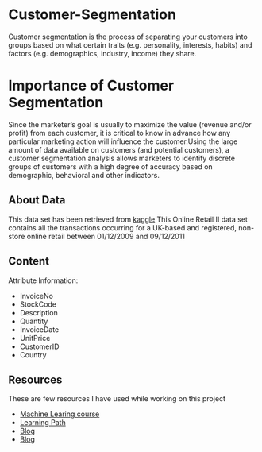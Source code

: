 # Customer-Segmentation

Customer segmentation is the process of separating your customers into groups based on what certain traits (e.g. personality, interests, habits) and factors (e.g. demographics, industry, income) they share.

# Importance of Customer Segmentation
Since the marketer’s goal is usually to maximize the value (revenue and/or profit) from each customer, it is critical to know in advance how any particular marketing action will influence the customer.Using the large amount of data available on customers (and potential customers), a customer segmentation analysis allows marketers to identify discrete groups of customers with a high degree of accuracy based on demographic, behavioral and other indicators.
## About Data
This data set has been retrieved from [kaggle](https://www.kaggle.com/datasets)
This Online Retail II data set contains all the transactions occurring for a UK-based and registered, non-store online retail between 01/12/2009 and 09/12/2011

## Content
Attribute Information:
* InvoiceNo
* StockCode
* Description
* Quantity
* InvoiceDate 
* UnitPrice
* CustomerID 
* Country

## Resources
These are few resources I have used while working on this project
* [Machine Learing course](https://www.coursera.org/learn/machine-learning-with-python)
* [Learning Path](https://www.analyticsvidhya.com/learning-path-learn-machine-learning/)
* [Blog](https://towardsdatascience.com/customer-segmentation-with-machine-learning-a0ac8c3d4d84)
* [Blog](https://www.kaggle.com/vjchoudhary7/kmeans-clustering-in-customer-segmentation)
